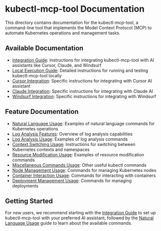 # kubectl-mcp-tool Documentation

This directory contains documentation for the kubectl-mcp-tool, a command-line tool that implements the Model Context Protocol (MCP) to automate Kubernetes operations and management tasks.

## Available Documentation

- [Integration Guide](./integration_guide.md): Instructions for integrating kubectl-mcp-tool with AI assistants like Cursor, Claude, and Windsurf
- [Local Execution Guide](./local_execution.md): Detailed instructions for running and testing kubectl-mcp-tool locally
- [Cursor Integration](./cursor_integration.md): Specific instructions for integrating with Cursor AI assistant
- [Claude Integration](./claude_integration.md): Specific instructions for integrating with Claude AI
- [Windsurf Integration](./windsurf_integration.md): Specific instructions for integrating with Windsurf

## Feature Documentation

- [Natural Language Usage](./natural_language_usage.md): Examples of natural language commands for Kubernetes operations
- [Log Analysis Features](./log_analysis_features.md): Overview of log analysis capabilities
- [Log Analysis Usage](./log_analysis_usage.md): Examples of log analysis commands
- [Context Switching Usage](./context_switching_usage.md): Instructions for switching between Kubernetes contexts and namespaces
- [Resource Modification Usage](./resource_modification_usage.md): Examples of resource modification commands
- [Miscellaneous Commands Usage](./miscellaneous_commands_usage.md): Other useful kubectl commands
- [Node Management Usage](./node_management_usage.md): Commands for managing Kubernetes nodes
- [Container Interaction Usage](./container_interaction_usage.md): Commands for interacting with containers
- [Deployment Management Usage](./deployment_management_usage.md): Commands for managing deployments

## Getting Started

For new users, we recommend starting with the [Integration Guide](./integration_guide.md) to set up kubectl-mcp-tool with your preferred AI assistant, followed by the [Natural Language Usage](./natural_language_usage.md) guide to learn about the available commands.
